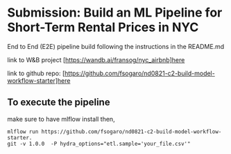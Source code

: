 # Submission: Build an ML Pipeline for Short-Term Rental Prices in NYC
End to End (E2E) pipeline build following the instructions in the README.md

link to W&B project [https://wandb.ai/fransog/nyc_airbnb]here

link to github repo:
[https://github.com/fsogaro/nd0821-c2-build-model-workflow-starter]here

## To execute the pipeline
make sure to have mlflow install then,
```
mlflow run https://github.com/fsogaro/nd0821-c2-build-model-workflow-starter.
git -v 1.0.0  -P hydra_options="etl.sample='your_file.csv'"
```

